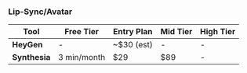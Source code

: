 ### Lip-Sync/Avatar

| Tool | Free Tier | Entry Plan | Mid Tier | High Tier |
|------|-----------|------------|----------|-----------|
| **HeyGen** | - | ~$30 (est) | - | - |
| **Synthesia** | 3 min/month | $29 | $89 | - |
